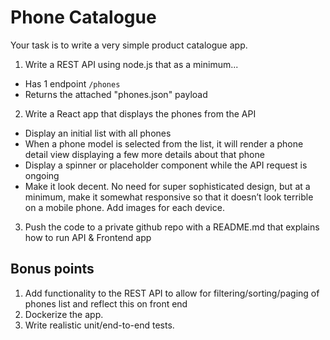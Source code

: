 # Phone Catalogue
Your task is to write a very simple product catalogue app.

1. Write a REST API using node.js that as a minimum...
 - Has 1 endpoint `/phones`
 - Returns the attached "phones.json" payload
2. Write a React app that displays the phones from the API
- Display an initial list with all phones
- When a phone model is selected from the list, it will render a phone detail view displaying a few more details about that phone
- Display a spinner or placeholder component while the API request is ongoing
- Make it look decent. No need for super sophisticated design, but at a minimum, make it somewhat responsive so that it doesn’t look terrible on a mobile phone. Add images for each device.
3. Push the code to a private github repo with a README.md that explains how to run API & Frontend app 

## Bonus points
1. Add functionality to the REST API to allow for filtering/sorting/paging of phones list and reflect this on front end
2. Dockerize the app.
3. Write realistic unit/end-to-end tests.
